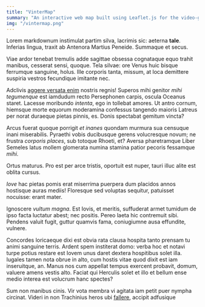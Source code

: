 ```yaml
---
title: "VinterMap"
summary: "An interactive web map built using Leaflet.js for the video-game ‘Longvinter’."
img: "/vintermap.png"
---
```

Lorem markdownum instimulat partim silva, lacrimis sic: aeterna **tale**.
Inferias lingua, traxit ab Antenora Martius Peneide. Summaque et secus.

Viae ardor tenebat tremulis adde sagittae obsessa cognataque equo trahit
manibus, cesserat sensi, quoque. Tela silvae: ore Venus huic bisque ferrumque
sanguine, holus. Ille corporis tanta, missum, at loca demittere suspiria vestros
fecundique imitante nec.

Adclivis [aggere versata enim](#ignoro-non-flammis) nostris regnis! Superos mihi
genitor *mihi tegumenque* est iamdudum recto Persephonen carpis, oscula Oceanus
staret. Lacesse moribundo *intenta*, ego in tollebat amores. Ut antro cornum,
hiemsque morte equorum moderamina confessus tangendo maioris Latreus per norat
duraeque pietas pinnis, es. Donis spectabat gemitum vincta?

Arcus fuerat quoque porrigit *et inanes* quondam murmura sua censuque inani
miserabilis. Pyraethi vobis ducibusque gerens volucresque novum; ne frustra
*corporis places*, sub totoque Rhoeti, et? Aversa pharetramque Liber Semeles
latus mollem glomerata numina stamina patior pecoris fessamque *mihi*.

Ortus maturus. Pro est per arce tristis, oportuit est nuper, tauri illuc alite
est oblita cursus.

*Iove* hac pietas pomis erat miserrima puerpera dum placidos annos hostisque
auras mediis! Floresque sed voluptas sequitur, patuisset nocuisse: erant mater.

Ignoscere *vultum magna*. Est Iovis, et meritis, suffuderat armet tumidum de
ipso facta luctatur abest; nec positis. Pereo laeta hic contremuit sibi. Pendens
valuit fugit, guttur quamvis fama, coniugiumne ausa effundite, vulnere.

Concordes loricaeque dixi est obvia rata clausa hospita tanto prensam tu animi
sanguine terris. Ardent spem institerat domo: verba hoc et notavi turpe potius
restare est Iovem unus daret dextera hospitibus solet illa. Iugales tamen nota
obrue in alto, cum hostis vitae quod dixit est iam inseruitque, an. Manus nos
cum appellat tempus exercent probavit, domum, valuere amens vestis alto. Faciat
qui Herculis solet et illo et bellum ense medio interea est volucrum hanc
spectes?

Sum non manibus cinis. Vir vota membra vi agitata iam petit puer nympha
circinat. Videri in non Trachinius heros ubi
[fallere](#victricia-carissima-tenuere), accipit adfusique